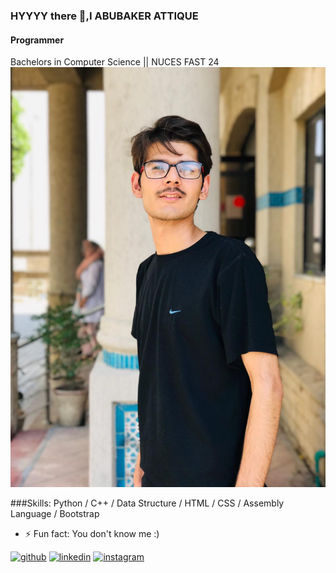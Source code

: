 ### HYYYY  there 👋,I  ABUBAKER ATTIQUE
#### Programmer
Bachelors in Computer Science || NUCES FAST 24
![Programmer](https://github.com/AbuBakerAttique/AbuBakerAttique/blob/main/WhatsApp%20Image%202022-08-13%20at%208.10.04%20PM.jpeg)



###Skills: Python / C++ / Data Structure / HTML / CSS / Assembly Language / Bootstrap


- ⚡ Fun fact: You don't know me :) 


[<img src='https://cdn.jsdelivr.net/npm/simple-icons@3.0.1/icons/github.svg' alt='github' height='40'>](https://github.com/AbuBakerAttique)  [<img src='https://cdn.jsdelivr.net/npm/simple-icons@3.0.1/icons/linkedin.svg' alt='linkedin' height='40'>](https://www.linkedin.com/in/abubakerkhan/)  [<img src='https://cdn.jsdelivr.net/npm/simple-icons@3.0.1/icons/instagram.svg' alt='instagram' height='40'>](https://www.instagram.com/ab_khan__/)  

